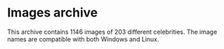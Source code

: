 # Images archive
This archive contains 1146 images of 203 different celebrities. The image names are compatible with both Windows and Linux.
